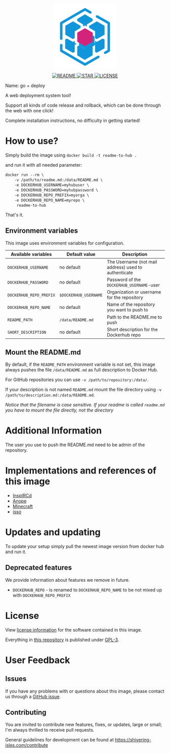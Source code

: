 <p align=center>
    <img src="../banner.png" alt="logo" title="logo" />
</p>

<p align="center">
  <a href="#">
      <img src="https://img.shields.io/badge/readme%20style-standard-brightgreen.svg" alt="README">
  </a>
  <a href="#">
      <img src="https://img.shields.io/badge/give%20me-a%20star-green.svg" alt="STAR">
    </a>
  <a href="../LICENSE">
    <img src="https://img.shields.io/badge/License-MIT-yellow.svg" alt="LICENSE">
  </a>
</p>

Name: go + deploy

A web deployment system tool!

Support all kinds of code release and rollback, which can be done through the web with one click!

Complete installation instructions, no difficulty in getting started!

# How to use?

Simply build the image using `docker build -t readme-to-hub .`

and run it with all needed parameter:

```console
docker run --rm \
    -v /path/to/readme.md:/data/README.md \
    -e DOCKERHUB_USERNAME=myhubuser \
    -e DOCKERHUB_PASSWORD=myhubpassword \
    -e DOCKERHUB_REPO_PREFIX=myorga \
    -e DOCKERHUB_REPO_NAME=myrepo \
     readme-to-hub
```

That's it.


## Environment variables

This image uses environment variables for configuration.

|Available variables     |Default value        |Description                                         |
|------------------------|---------------------|----------------------------------------------------|
|`DOCKERHUB_USERNAME`    |no default           |The Username (not mail address) used to authenticate|
|`DOCKERHUB_PASSWORD`    |no default           |Password of the `DOCKERHUB_USERNAME`-user           |
|`DOCKERHUB_REPO_PREFIX` |`$DOCKERHUB_USERNAME`|Organization or username for the repository         |
|`DOCKERHUB_REPO_NAME`   |no default           |Name of the repository you want to push to          |
|`README_PATH`           |`/data/README.md`    |Path to the README.me to push                       |
|`SHORT_DESCRIPTION`     |no default           |Short description for the Dockerhub repo            |

## Mount the README.md

By default, if the `README_PATH` environment variable is not set, this image always pushes the file
`/data/README.md` as full description to Docker Hub.

For GitHub repositories you can use `-v /path/to/repository:/data/`.

If your description is not named `README.md` mount the file directory using `-v /path/to/description.md:/data/README.md`.

*Notice that the filename is case sensitive. If your readme is called `readme.md` you have to mount the file directly, not the directory*


# Additional Information

The user you use to push the README.md need to be admin of the repository.


# Implementations and references of this image

* [InspIRCd](https://github.com/Adam-/inspircd-docker/blob/master/.travis.yml)
* [Anope](https://github.com/Adam-/anope-docker/blob/master/.travis.yml)
* [Minecraft](https://github.com/SISheogorath/minecraft-docker/blob/master/.travis.yml)
* [isso](https://github.com/SISheogorath/isso-docker/blob/master/.travis.yml)


# Updates and updating

To update your setup simply pull the newest image version from docker hub and run it.


## Deprecated features

We provide information about features we remove in future.

* `DOCKERHUB_REPO` - is renamed to `DOCKERHUB_REPO_NAME` to be not mixed up with `DOCKERHUB_REPO_PREFIX`


# License

View [license information](https://www.npmjs.com/package/docker-hub-api) for the software contained in this image.

Everything in [this repository](https://github.com/SISheogorath/readme-to-dockerhub) is published under [GPL-3](https://spdx.org/licenses/GPL-3.0).

# User Feedback

## Issues

If you have any problems with or questions about this image, please contact us through a [GitHub issue](https://github.com/SISheogorath/readme-to-dockerhub/issues).


## Contributing

You are invited to contribute new features, fixes, or updates, large or small; I'm always thrilled to receive pull requests.

General guidelines for development can be found at https://shivering-isles.com/contribute
